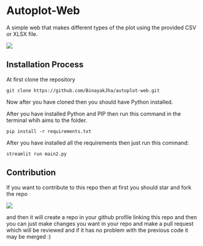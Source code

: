 # Autoplot-Web

A simple web that makes different types of the plot using the provided CSV or XLSX file.

<img src="https://user-images.githubusercontent.com/69071769/187437412-536301be-5420-4341-b8fd-4822d50b46b6.png">

## Installation Process

At first clone the repository

```
git clone https://github.com/BinayakJha/autoplot-web.git
```

Now after you have cloned then you should have Python installed.

After you have installed Python and PIP then run this command in the terminal whih aims to the folder.

```
pip install -r requirements.txt
```

After you have installed all the requirements then just run this command:

```
streamlit run main2.py
```

## Contribution

If you want to contribute to this repo then at first you should star and fork the repo 

<img src="https://user-images.githubusercontent.com/69071769/187409293-b34f536b-2218-4272-9af3-371bb9843d27.png">

and then it will create a repo in your github profile linking this repo and then you can just make changes you want in your repo and make a pull request which will be reviewed and if it has no problem with the previous code it may be merged :)

